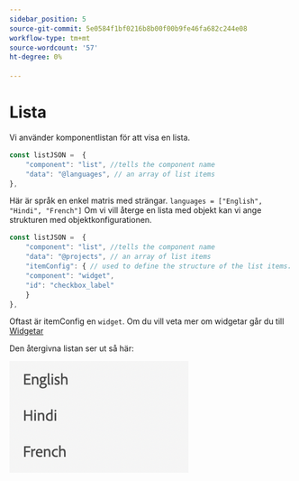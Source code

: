 ```yaml
---
sidebar_position: 5
source-git-commit: 5e0584f1bf0216b8b00f00b9fe46fa682c244e08
workflow-type: tm+mt
source-wordcount: '57'
ht-degree: 0%

---
```



# Lista

Vi använder komponentlistan för att visa en lista.

```js title="list.js"
const listJSON =  {
    "component": "list", //tells the component name
    "data": "@languages", // an array of list items
},
```

Här är språk en enkel matris med strängar. `languages = ["English", "Hindi", "French"]`
Om vi vill återge en lista med objekt kan vi ange strukturen med objektkonfigurationen.

```js title="list.js"
const listJSON =  {
    "component": "list", //tells the component name
    "data": "@projects", // an array of list items
    "itemConfig": { // used to define the structure of the list items.
    "component": "widget",
    "id": "checkbox_label"
    }
},
```

Oftast är itemConfig en `widget`. Om du vill veta mer om widgetar går du till [Widgetar](../Widgets/basic_widget.md)

Den återgivna listan ser ut så här:

![list](./imgs/list.png "Lista")
